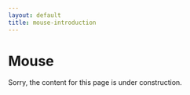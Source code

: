 ```yaml
---
layout: default
title: mouse-introduction
---
```


# Mouse

Sorry, the content for this page is under construction.
